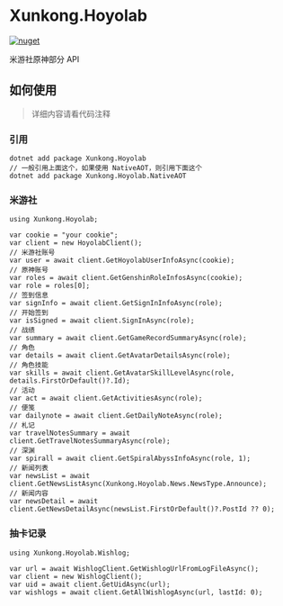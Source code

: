 # Xunkong.Hoyolab

[![nuget](https://img.shields.io/nuget/v/Xunkong.Hoyolab.svg?style=flat-square)](https://www.nuget.org/packages/Xunkong.Hoyolab/)

米游社原神部分 API

## 如何使用

> 详细内容请看代码注释

### 引用

```
dotnet add package Xunkong.Hoyolab
// 一般引用上面这个，如果使用 NativeAOT，则引用下面这个
dotnet add package Xunkong.Hoyolab.NativeAOT
```

### 米游社

``` CSharp
using Xunkong.Hoyolab;

var cookie = "your cookie";
var client = new HoyolabClient();
// 米游社账号
var user = await client.GetHoyolabUserInfoAsync(cookie);
// 原神账号
var roles = await client.GetGenshinRoleInfosAsync(cookie);
var role = roles[0];
// 签到信息
var signInfo = await client.GetSignInInfoAsync(role);
// 开始签到
var isSigned = await client.SignInAsync(role);
// 战绩
var summary = await client.GetGameRecordSummaryAsync(role);
// 角色
var details = await client.GetAvatarDetailsAsync(role);
// 角色技能
var skills = await client.GetAvatarSkillLevelAsync(role, details.FirstOrDefault()?.Id);
// 活动
var act = await client.GetActivitiesAsync(role);
// 便笺
var dailynote = await client.GetDailyNoteAsync(role);
// 札记
var travelNotesSummary = await client.GetTravelNotesSummaryAsync(role);
// 深渊
var spirall = await client.GetSpiralAbyssInfoAsync(role, 1);
// 新闻列表
var newsList = await client.GetNewsListAsync(Xunkong.Hoyolab.News.NewsType.Announce);
// 新闻内容
var newsDetail = await client.GetNewsDetailAsync(newsList.FirstOrDefault()?.PostId ?? 0);

```

### 抽卡记录

``` CSharp
using Xunkong.Hoyolab.Wishlog;

var url = await WishlogClient.GetWishlogUrlFromLogFileAsync();
var client = new WishlogClient();
var uid = await client.GetUidAsync(url);
var wishlogs = await client.GetAllWishlogAsync(url, lastId: 0);
```
